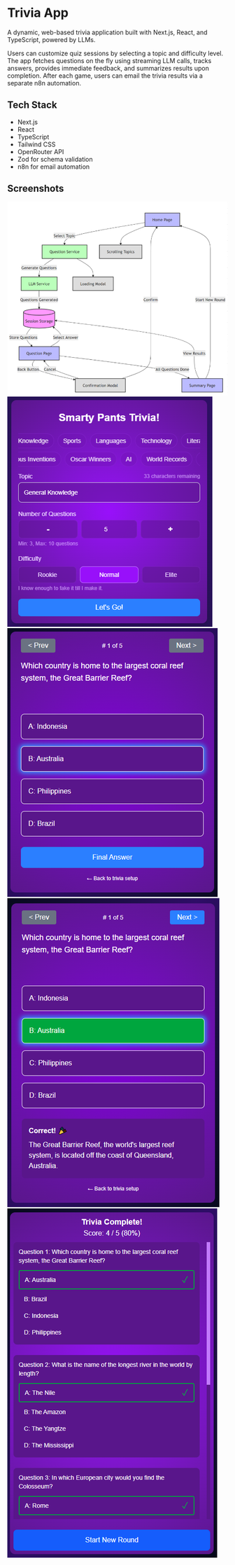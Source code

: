 # Trivia App

A dynamic, web-based trivia application built with Next.js, React, and TypeScript, powered by LLMs.

Users can customize quiz sessions by selecting a topic and difficulty level. The app fetches questions on the fly using streaming LLM calls, tracks answers, provides immediate feedback, and summarizes results upon completion. After each game, users can email the trivia results via a separate n8n automation.

## Tech Stack

- Next.js
- React
- TypeScript
- Tailwind CSS
- OpenRouter API
- Zod for schema validation
- n8n for email automation

## Screenshots

![Flow Chart](public/imgs-repo/trivia-flow.PNG)
![Screenshot 1](public/imgs-repo/2.PNG)
![Screenshot 2](public/imgs-repo/3.PNG)
![Screenshot 3](public/imgs-repo/4.PNG)
![Screenshot 4](public/imgs-repo/5.PNG)
